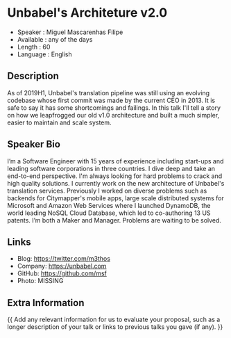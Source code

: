 
Unbabel's Architeture v2.0
=================================================

* Speaker   : Miguel Mascarenhas Filipe
* Available : any of the days
* Length    : 60
* Language  : English

Description
-----------

As of 2019H1, Unbabel's translation pipeline was still using an evolving codebase whose first commit was made by the current CEO in 2013. It is safe to say it has some shortcomings and failings.
In this talk I'll tell a story on how we leapfrogged our old v1.0 architecture and built a much simpler, easier to maintain and scale system.


Speaker Bio
-----------

I’m a Software Engineer with 15 years of experience including start-ups and leading software corporations in three countries. I dive deep and take an end-to-end perspective. I'm always looking for hard problems to crack and high quality solutions. I currently work on the new architecture of Unbabel's translation services. Previously I worked on diverse problems such as backends for Citymapper's mobile apps, large scale distributed systems for Microsoft and Amazon Web Services where I launched DynamoDB, the world leading NoSQL Cloud Database, which led to co-authoring 13 US patents. I’m both a Maker and Manager. Problems are waiting to be solved.

Links
-----

* Blog: https://twitter.com/m3thos
* Company: https://unbabel.com
* GitHub: https://github.com/msf
* Photo: MISSING

Extra Information
-----------------

{{ Add any relevant information for us to evaluate your proposal, such as a longer description of your talk or links to previous talks you gave (if any). }}
